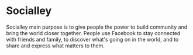 # Socialley
Socialley main purpose is to give people the power to build community and bring the world closer together. People use Facebook to stay connected with friends and family, to discover what's going on in the world, and to share and express what matters to them.
